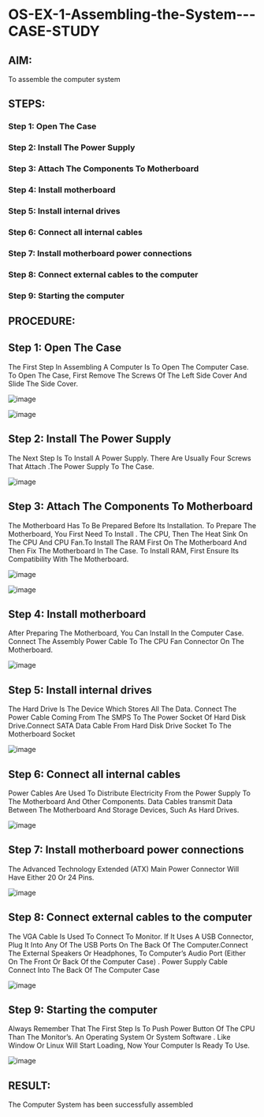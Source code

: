 # OS-EX-1-Assembling-the-System---CASE-STUDY
## AIM:
To assemble the computer system

## STEPS:
### Step 1: Open The Case 
### Step 2: Install The Power Supply 
### Step 3: Attach The Components To Motherboard
### Step 4: Install motherboard 
### Step 5: Install internal drives 
### Step 6: Connect all internal cables 
### Step 7: Install motherboard power connections
### Step 8: Connect external cables to the computer 
### Step 9: Starting the computer

## PROCEDURE:
## Step 1: Open The Case
The First Step In Assembling A Computer Is To Open The Computer Case. To Open The Case, First Remove The Screws Of The Left Side Cover And Slide The Side Cover.

![image](https://github.com/Niroshassithanathan/OS-EX-1-Assembling-the-System---CASE-STUDY/assets/121418437/417ccc30-0297-4971-845e-ef35c3b9160d)

![image](https://github.com/Niroshassithanathan/OS-EX-1-Assembling-the-System---CASE-STUDY/assets/121418437/452195ba-ed6b-4dc2-907a-c171422d9cce)

## Step 2: Install The Power Supply
The Next Step Is To Install A Power Supply. There Are Usually Four Screws That Attach .The Power Supply To The Case.

![image](https://github.com/Niroshassithanathan/OS-EX-1-Assembling-the-System---CASE-STUDY/assets/121418437/85661d5b-de85-4381-a9e0-5587b0c0d7bd)

## Step 3: Attach The Components To Motherboard
The Motherboard Has To Be Prepared Before Its Installation. To Prepare The Motherboard, You First Need To Install . The CPU, Then The Heat Sink On The CPU And CPU Fan.To Install The RAM First On The Motherboard And Then Fix The Motherboard In The Case. To Install RAM, First Ensure Its Compatibility With The Motherboard.

![image](https://github.com/Niroshassithanathan/OS-EX-1-Assembling-the-System---CASE-STUDY/assets/121418437/f37efa6a-7be0-4ae9-9647-e3c6f2b64713)

![image](https://github.com/Niroshassithanathan/OS-EX-1-Assembling-the-System---CASE-STUDY/assets/121418437/70a3a147-19e0-47d4-af20-44c0e332ae45)

## Step 4: Install motherboard
After Preparing The Motherboard, You Can Install In the Computer Case. Connect The Assembly Power Cable To The CPU Fan Connector On The Motherboard.

![image](https://github.com/Niroshassithanathan/OS-EX-1-Assembling-the-System---CASE-STUDY/assets/121418437/32b17056-bc2f-4d02-bc27-46b2b21b6c08)

## Step 5: Install internal drives
The Hard Drive Is The Device Which Stores All The Data. Connect The Power Cable Coming From The SMPS To The Power Socket Of Hard Disk Drive.Connect SATA Data Cable From Hard Disk Drive Socket To The Motherboard Socket

![image](https://github.com/Niroshassithanathan/OS-EX-1-Assembling-the-System---CASE-STUDY/assets/121418437/e031c8e2-6071-4b89-8da3-04e9dcd89f82)

## Step 6: Connect all internal cables
Power Cables Are Used To Distribute Electricity From the Power Supply To The Motherboard And Other Components. Data Cables transmit Data Between The Motherboard And Storage Devices, Such As Hard Drives.

![image](https://github.com/Niroshassithanathan/OS-EX-1-Assembling-the-System---CASE-STUDY/assets/121418437/34cbf3ca-d666-41f2-bc7a-5925cc9ca0be)

## Step 7: Install motherboard power connections
The Advanced Technology Extended (ATX) Main Power Connector Will Have Either 20 Or 24 Pins.

![image](https://github.com/Niroshassithanathan/OS-EX-1-Assembling-the-System---CASE-STUDY/assets/121418437/949fd3aa-3a3f-4f0e-8e01-fad564e4933f)

## Step 8: Connect external cables to the computer
The VGA Cable Is Used To Connect To Monitor. If It Uses A USB Connector, Plug It Into Any Of The USB Ports On The Back Of The Computer.Connect The External Speakers Or Headphones, To Computer’s Audio Port (Either On The Front Or Back Of the Computer Case) . Power Supply Cable Connect Into The Back Of The Computer Case

![image](https://github.com/Niroshassithanathan/OS-EX-1-Assembling-the-System---CASE-STUDY/assets/121418437/63f8db4b-1d84-4bbd-93b7-7fe11836c171)

## Step 9: Starting the computer
Always Remember That The First Step Is To Push Power Button Of The CPU Than The Monitor’s. An Operating System Or System Software . Like Window Or Linux Will Start Loading, Now Your Computer Is Ready To Use.

![image](https://github.com/Niroshassithanathan/OS-EX-1-Assembling-the-System---CASE-STUDY/assets/121418437/f3c56fd1-a8c5-45ed-ab5e-a02662314e14)

## RESULT:
The Computer System has been successfully assembled
